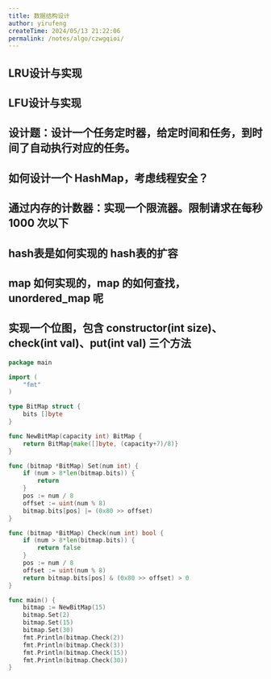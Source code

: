 ```yaml
---
title: 数据结构设计
author: yirufeng
createTime: 2024/05/13 21:22:06
permalink: /notes/algo/czwgqioi/
---
```


## LRU设计与实现

## LFU设计与实现
## 设计题：设计一个任务定时器，给定时间和任务，到时间了自动执行对应的任务。
## 如何设计一个 HashMap，考虑线程安全？

## 通过内存的计数器：实现一个限流器。限制请求在每秒 1000 次以下

## hash表是如何实现的 hash表的扩容

## map 如何实现的，map 的如何查找，unordered_map 呢

## 实现一个位图，包含 constructor(int size)、check(int val)、put(int val) 三个方法 
```go // 位图
package main

import (
    "fmt"
)

type BitMap struct {
    bits []byte
}

func NewBitMap(capacity int) BitMap {
    return BitMap{make([]byte, (capacity+7)/8)}
}

func (bitmap *BitMap) Set(num int) {
    if (num > 8*len(bitmap.bits)) {
        return
    }
    pos := num / 8
    offset := uint(num % 8)
    bitmap.bits[pos] |= (0x80 >> offset)
}

func (bitmap *BitMap) Check(num int) bool {
    if (num > 8*len(bitmap.bits)) {
        return false
    }
    pos := num / 8
    offset := uint(num % 8)
    return bitmap.bits[pos] & (0x80 >> offset) > 0
}

func main() {
    bitmap := NewBitMap(15)
    bitmap.Set(2)
    bitmap.Set(15)
    bitmap.Set(30)
    fmt.Println(bitmap.Check(2))
    fmt.Println(bitmap.Check(3))
    fmt.Println(bitmap.Check(15))
    fmt.Println(bitmap.Check(30))
}
```
